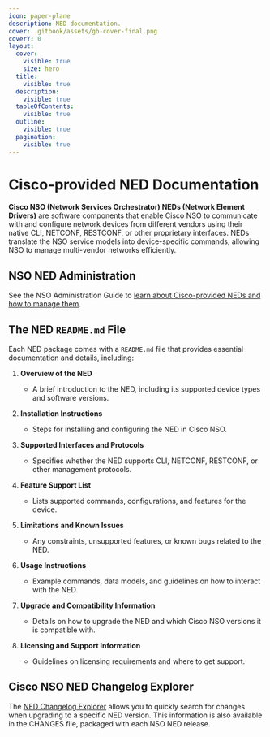 ```yaml
---
icon: paper-plane
description: NED documentation.
cover: .gitbook/assets/gb-cover-final.png
coverY: 0
layout:
  cover:
    visible: true
    size: hero
  title:
    visible: true
  description:
    visible: true
  tableOfContents:
    visible: true
  outline:
    visible: true
  pagination:
    visible: true
---
```


# Cisco-provided NED Documentation
**Cisco NSO (Network Services Orchestrator) NEDs (Network Element Drivers)** are software components that enable Cisco NSO to communicate with and configure network devices from different vendors using their native CLI, NETCONF, RESTCONF, or other proprietary interfaces.
NEDs translate the NSO service models into device-specific commands, allowing NSO to manage multi-vendor networks efficiently. 

## NSO NED Administration
See the NSO Administration Guide to [learn about Cisco-provided NEDs and how to manage them](https://cisco-tailf.gitbook.io/nso-docs/guides/administration/management/ned-administration).

## The NED `README.md` File
Each NED package comes with a `README.md` file that provides essential documentation and details, including:

1. **Overview of the NED**  
   - A brief introduction to the NED, including its supported device types and software versions.

2. **Installation Instructions**  
   - Steps for installing and configuring the NED in Cisco NSO.

3. **Supported Interfaces and Protocols**  
   - Specifies whether the NED supports CLI, NETCONF, RESTCONF, or other management protocols.

4. **Feature Support List**  
   - Lists supported commands, configurations, and features for the device.

5. **Limitations and Known Issues**  
   - Any constraints, unsupported features, or known bugs related to the NED.

6. **Usage Instructions**  
   - Example commands, data models, and guidelines on how to interact with the NED.

7. **Upgrade and Compatibility Information**  
   - Details on how to upgrade the NED and which Cisco NSO versions it is compatible with.

8. **Licensing and Support Information**  
   - Guidelines on licensing requirements and where to get support.

## Cisco NSO NED Changelog Explorer
The [NED Changelog Explorer](https://developer.cisco.com/docs/nso/ned-changelog-explorer/) allows you to quickly search for changes when upgrading to a specific NED version. This information is also available in the CHANGES file, packaged with each NSO NED release.

